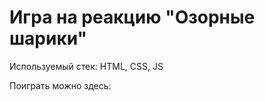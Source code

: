 <h1> Игра на реакцию "Озорные шарики"</h1>
<p>Используемый стек: HTML, CSS, JS</p>
<p>Поиграть можно здесь:</p>
<a href=""> </a>
